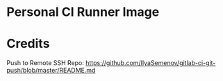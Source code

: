 # Personal CI Runner Image

# Credits

Push to Remote SSH Repo: https://github.com/IlyaSemenov/gitlab-ci-git-push/blob/master/README.md